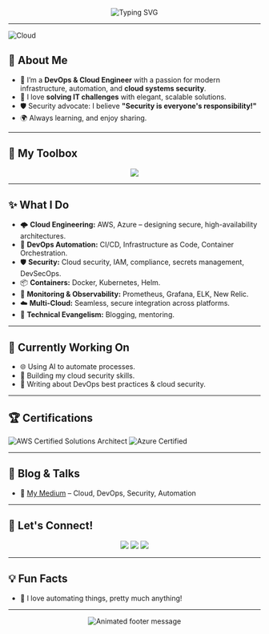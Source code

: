 <!--
Hi there, I'm Agnes 👋
-->
<p align="center">
  <img src="https://readme-typing-svg.demolab.com?font=Fira+Code&size=26&pause=1000&color=F77361&background=060A0C&vCenter=true&multiline=true&width=730&height=100&lines=Hi+there,+I'm+Agnes!;DevOps+%7C+Cloud+Engineer+%7C+Security+Enthusiast;Building+secure+and+scalable+cloud+solutions+%E2%9C%A8" alt="Typing SVG">
</p>

---

![Cloud](https://github.com/agnes4him/agnes4him/assets/1111111/cloud-animation.gif)

## 🚀 About Me

- 🔭 I’m a **DevOps & Cloud Engineer** with a passion for modern infrastructure, automation, and **cloud systems security**.
- 🎯 I love **solving IT challenges** with elegant, scalable solutions.
- 🛡️ Security advocate: I believe **"Security is everyone's responsibility!"**
- 🌍 Always learning, and enjoy sharing.

---

## 🧰 My Toolbox

<div align="center">
  <img src="https://skillicons.dev/icons?i=aws,azure,docker,kubernetes,terraform,ansible,jenkins,githubactions,linux,python,bash,powershell" />
</div>

---

## ✨ What I Do

- 🌩️ **Cloud Engineering:** AWS, Azure – designing secure, high-availability architectures.
- 🔄 **DevOps Automation:** CI/CD, Infrastructure as Code, Container Orchestration.
- 🛡️ **Security:** Cloud security, IAM, compliance, secrets management, DevSecOps.
- 📦 **Containers:** Docker, Kubernetes, Helm.
- 🔧 **Monitoring & Observability:** Prometheus, Grafana, ELK, New Relic.
- ☁️ **Multi-Cloud:** Seamless, secure integration across platforms.
- 💬 **Technical Evangelism:** Blogging, mentoring.

---

## 🎯 Currently Working On

- 🌐 Using AI to automate processes.
- 🔐 Building my cloud security skills.
- 📝 Writing about DevOps best practices & cloud security.

---

## 🏆 Certifications

![AWS Certified Solutions Architect](https://img.shields.io/badge/AWS_Solutions_Architect-232F3E?style=flat&logo=amazon-aws&logoColor=white)
![Azure Certified](https://img.shields.io/badge/Microsoft_Azure-0078D4?style=flat&logo=microsoft-azure&logoColor=white)

---

## 📝 Blog & Talks

- 📰 [My Medium](https://medium.com/@ojuhagnes) – Cloud, DevOps, Security, Automation

---

## 🤝 Let's Connect!

<p align="center">
  <a href="https://www.linkedin.com/in/agnes-olorundare-446055b8/"><img src="https://img.shields.io/badge/LinkedIn-blue?style=flat&logo=linkedin"></a>
  <a href="https://twitter.com/agnes4him"><img src="https://img.shields.io/badge/Twitter-blue?style=flat&logo=twitter"></a>
  <a href="mailto:ojuhagnes@gmail.com"><img src="https://img.shields.io/badge/Email-D14836?style=flat&logo=gmail&logoColor=white"></a>
</p>

---

## 💡 Fun Facts

- 🧩 I love automating things, pretty much anything!

---

<p align="center">
  <img src="https://readme-typing-svg.demolab.com?font=Fira+Code&size=20&duration=3000&pause=500&color=F77361&background=060A0C&vCenter=true&width=600&height=40&lines=Let's+secure+the+cloud+together!+%F0%9F%92%A1" alt="Animated footer message">
</p>
